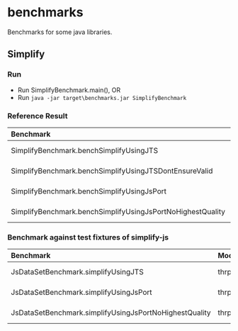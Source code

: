 # benchmarks
Benchmarks for some java libraries.

## Simplify

### Run

- Run SimplifyBenchmark.main(), OR
- Run `java -jar target\benchmarks.jar SimplifyBenchmark`

### Reference Result

| Benchmark                                                  |  Mode  | Cnt |   Score | Error   | Units |
| :--------------------------------------------------------- | ------ | --- | ------: | :------ | ----- |
| SimplifyBenchmark.benchSimplifyUsingJTS                    | thrpt  | 200 | 36.460  | ± 0.234 | ops/s |
| SimplifyBenchmark.benchSimplifyUsingJTSDontEnsureValid     | thrpt  | 200 | 38.073  | ± 0.151 | ops/s |
| SimplifyBenchmark.benchSimplifyUsingJsPort                 | thrpt  | 200 | 55.067  | ± 0.136 | ops/s |
| SimplifyBenchmark.benchSimplifyUsingJsPortNoHighestQuality | thrpt  | 200 | 345.519 | ± 2.916 | ops/s |

### Benchmark against test fixtures of simplify-js

| Benchmark                                              |  Mode | Cnt |     Score |     Error | Units |
| :----------------------------------------------------- | ----- | --- | --------: | :-------- | ----  |
| JsDataSetBenchmark.simplifyUsingJTS                    | thrpt | 200 |  7211.125 | ± 319.158 | ops/s |
| JsDataSetBenchmark.simplifyUsingJsPort                 | thrpt | 200 | 12957.125 | ±  84.840 | ops/s |
| JsDataSetBenchmark.simplifyUsingJsPortNoHighestQuality | thrpt | 200 | 19633.485 | ± 270.524 | ops/s |
